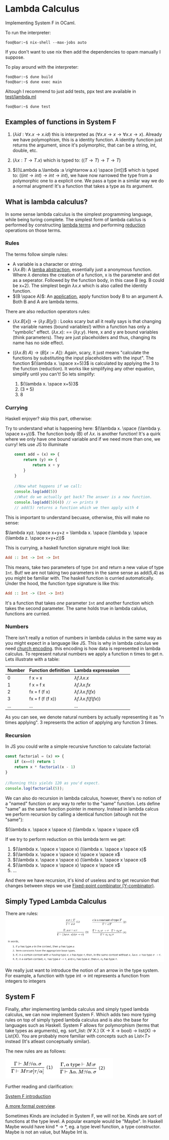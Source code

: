 # Lambda Calculus

Implementing System F in OCaml.

To run the interpreter:

```console
foo@bar:~$ nix-shell --max-jobs auto
```
If you don't want to use nix then add the dependencies to opam manually I suppose.

To play around with the interpreter:
```console
foo@bar:~$ dune build
foo@bar:~$ dune exec main
```

Altough I recommend to just add tests, ppx test are available in [test/lambda.ml](/test/lambda.ml)

```console
foo@bar:~$ dune test
```

## Examples of functions in System F

1. $(\lambda id:\forall x.x \rightarrow x.id)$ this is interpreted as $(\forall x.x \rightarrow x \rightarrow \forall x.x \rightarrow x)$. Already we have polymophism, this is a identity function. A identity function just returns the argument, since it's polymorphic, that can be a string, int, double, etc.

2. $(\lambda x:T \rightarrow T.x)$ which is typed to: $((T \rightarrow T) \rightarrow T \rightarrow T)$

3. $((\Lambda a.\lambda :a \rightarrow a.x) \space [int])$ which is typed to: $((int \rightarrow int) \rightarrow int \rightarrow int)$, we have now narrowed the type from a polymorphic one to a explicit one. We pass a type in a similar way we do a normal arugment! It's a function that takes a type as its argument.

## What is lambda calculus?

In some sense lambda calculus is the simplest programming language, while being turing complete. The simplest form of lambda calclus is performed by constructing [lambda terms](https://en.wikipedia.org/wiki/Lambda_calculus#Lambda_terms) and performing [reduction](https://en.wikipedia.org/wiki/Lambda_calculus#Reduction) operations on those terms.

### Rules

The terms follow simple rules:

- A variable is a character or string.
- $(\lambda x. B)$: A [lamba abstraction](https://en.wikipedia.org/wiki/Lambda_calculus#lambdaAbstr), essentially just a anonymous function. Where $\lambda$ denotes the creation of a function, x is the parameter and dot as a seperator. Followed by the function body, in this case B (eg. B could be x+2). The simplest begin $\lambda x.x$ which is also called the identity function.
- $(B \space A)$: An [application](https://en.wikipedia.org/wiki/Lambda_calculus#anApplic), apply function body B to an argument A. Both B and A are lambda terms.

There are also reduction operators rules:

- ${\textstyle (\lambda x.B[x])\rightarrow (\lambda y.B[y])}$ : Looks scary but all it really says is that changing the variable names (bound variables!) within a function has only a "symbolic" effect. $(\lambda x. x)$: == $(\lambda y. y)$. Here, x and y are bound variables (think parameters). They are just placeholders and thus, changing its name has no side effect.

- ${\textstyle ((\lambda x.B)\ A)\rightarrow (B[x:=A])}$: Again, scary, it just means "calculate the functions by substituting the input placeholders with the input". The function $(\lambda x. \space x+5)3$ is calculated by applying the 3 to the function (reduction). It works like simplifying any other equation, simplify until you can't! So lets simplify:

    1. $(\lambda x. \space x+5)3$
    2. $(3 + 5)$
    3. $8$

### Currying

Haskell enjoyer? skip this part, otherwise:

Try to understand what is happening here: $(\lambda x. \space (\lambda y. \space x+y))$. The function body (B) of $\lambda x.$ is another function! It's a quirk where we only have one bound variable and if we need more than one, we curry! lets use JS to illuminate

```js
    const add = (x) => {
        return (y) => {
            return x + y
        }
    }

    //Now what happens if we call:
    console.log(add(5))
    //What do we actually get back? The answer is a new function.
    console.log(add(5)(4)) // => prints 9
    // add(5) returns a function which we then apply with 4
```

This is important to understand becuase, otherwise, this will make no sense:

$\lambda xyz. \space x+y+z = \lambda x. \space (\lambda y. \space (\lambda z. \space x+y+z))$

This is currying, a haskell function signature might look like:

```haskell
Add :: Int -> Int -> Int
```

This means, take two parameters of type ```Int``` and return a new value of type ```Int```. But! we are not taking two parameters in the same sense as add(5,4) as you might be familiar with. The haskell function is curried automatically. Under the hood, the function type signature is like this:

```haskell
Add :: Int -> (Int -> Int)
```

It's a function that takes *one* parameter ```Int``` and another function which takes the second parameter. The same holds true in lambda calulus, functions are curried.

### Numbers

There isn't really a notion of numbers in lambda calulus in the same way as you might expect in a language like JS. This is why in lambda calculus we need [church encoding](https://en.wikipedia.org/wiki/Church_encoding). this encoding is how data is represented in lambda calculus. To represent natural numbers we apply a function n times to get n. Lets illustrate with a table:

| Number | Function definition | Lambda expressoion |   |   |
|--------|---------------------|--------------------|---|---|
| 0      | f x = x             | $\lambda f. \lambda x. x$
| 1      | f x = f x           | $\lambda f. \lambda x. fx$
| 2      | fx = f (f x)        | $\lambda f. \lambda x. f (f x)$
| 3      | fx = f (f (f x))    | $\lambda f. \lambda x. f (f (f x))$
| ...    | ...                 | ...

As you can see, we denote natural numbers by actually representing it as "n times applying". 3 represents the action of applying any function 3 times.

### Recursion

In JS you could write a simple recursive function to calculate factorial:

```javascript
const factorial = (x) => {
    if (x==0) return 1
    return x * factorial(x - 1)
}

//Running this yields 120 as you'd expect.
console.log(factorial(5));
```

We can also do recursion in lambda calculus, however, there's no notion of a "named" function or any way to refer to the "same" function. Lets define "same" as the same function pointer in memory. Instead in lambda calcus we perform recursion by calling a identical function (altough not the "same"):

$(\lambda x. \space x \space x) (\lambda x. \space x \space x)$

If we try to perform reduction on this lambda term we get:

1. $(\lambda x. \space x \space x) (\lambda x. \space x \space x)$
2. $(\lambda x. \space x \space x) \space x \space x$
3. $(\lambda x. \space x \space x) (\lambda x. \space x \space x)$
4. $(\lambda x. \space x \space x) \space x \space x$
5. ...

And there we have recursion, it's kind of useless and to get recursion that changes between steps we use [Fixed-point combinator (Y-combinator)](https://en.wikipedia.org/wiki/Fixed-point_combinator#Y_combinator).

## Simply Typed Lambda Calculus

There are rules:
[![rules](./images/typing_rules.png)](https://en.wikipedia.org/wiki/Simply_typed_lambda_calculus)

We really just want to introduce the notion of an arrow in the type system. For example, a function with type int -> int represents a function from integers to integers

## System F

Finally, after implementing lambda calculus and simply typed lambda calculus, we can now implement System F. Which adds two more typing rules on top of simply typed lambda calculus and is also the base for languages such as Haskell. System F allows for polymorphism (terms that take types as arguments), eg. sort_list: ($\forall$ X.)  (X -> X -> bool) -> list(X) -> List(X). You are probably more familiar with concepts such as List<$T$> instead (It's atleast conceptually similar).

The new rules are as follows:

[![rules](./images/system_f.png)](https://en.wikipedia.org/wiki/System_F)

Further reading and clarification:

[System F introduction](https://citeseerx.ist.psu.edu/document?repid=rep1&type=pdf&doi=012167a7425645478e5a00cb3c75f199815dffa5)

[A more formal overview](http://www.cs.columbia.edu/~sedwards/classes/2023/6998-spring-tlc/systemf.pdf).

Sometimes Kinds are included in System F, we will not be. Kinds are sort of functions at the type level. A popular example would be "Maybe". In Haskell Maybe would have kind * -> *, eg. a type level function, a type constructor. Maybe is not an value, but Maybe Int is.
